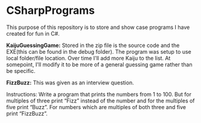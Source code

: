 # CSharpPrograms
This purpose of this repository is to store and show case programs I have created for fun in C#.

**KaijuGuessingGame:**
Stored in the zip file is the source code and the EXE(this can be found in the debug folder). The program was setup to
use local folder/file location. Over time I'll add more Kaiju to the list. At somepoint, I'll modify it to be more of a general 
guessing game rather than be specific.

**FizzBuzz:**
This was given as an interview question. 

Instructions:
Write a program that prints the numbers from 1 to 100.
But for multiples of three print “Fizz” instead of the number and for the multiples of five print “Buzz”.
For numbers which are multiples of both three and five print “FizzBuzz”.

